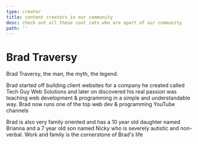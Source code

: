 ```yaml
---
type: creator
title: content creators in our community
desc: check out all these cool cats who are apart of our community
path: ''
---
```


# Brad Traversy
Brad Traversy, the man, the myth, the legend.

Brad started off building client websites for a company he created called Tech Guy Web Solutions and later on discovered his real passion was teaching web development & programming in a simple and understandable way. Brad now runs one of the top web dev & programming YouTube channels

Brad is also very family oriented and has a 10 year old daughter named Brianna and a 7 year old son named Nicky who is severely autistic and non-verbal. Work and family is the cornerstone of Brad's life
